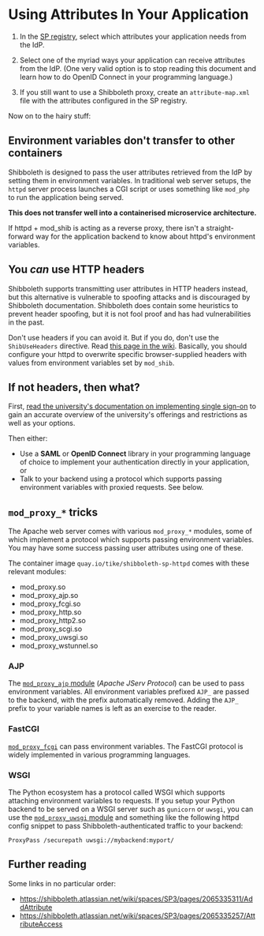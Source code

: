 # Using Attributes In Your Application

1. In the [SP registry](https://sp-registry.it.helsinki.fi/),
select which attributes your application needs from the IdP.

2. Select one of the myriad ways your application can
receive attributes from the IdP.
(One very valid option is to stop reading this document and learn how to
do OpenID Connect in your programming language.)

3. If you still want to use a Shibboleth proxy,
create an `attribute-map.xml` file with the attributes configured in the SP registry.

Now on to the hairy stuff:
## Environment variables don't transfer to other containers

Shibboleth is designed to pass the user attributes retrieved from the IdP
by setting them in environment variables.
In traditional web server setups, the `httpd` server process launches a CGI script or uses
something like `mod_php` to run the application being served.

**This does not transfer well into a containerised microservice architecture.**

If httpd + mod_shib is acting as a reverse proxy,
there isn't a straight-forward way for the application backend to know about
httpd's environment variables.

## You *can* use HTTP headers

Shibboleth supports transmitting user attributes in HTTP headers instead,
but this alternative is vulnerable to spoofing attacks and is discouraged by Shibboleth documentation.
Shibboleth does contain some heuristics to prevent header spoofing,
but it is not fool proof and has had vulnerabilities in the past.

Don't use headers if you can avoid it.
But if you do,
don't use the `ShibUseHeaders` directive.
Read [this page in the wiki](https://wiki.helsinki.fi/display/IAMasioita/Apache+httpd+ja+mod_shibilla+suojaus).
Basically, you should configure your httpd to overwrite specific browser-supplied headers
with values from environment variables set by `mod_shib`.

## If not headers, then what?

First,
[read the university's documentation on implementing single sign-on](https://wiki.helsinki.fi/pages/viewpage.action?pageId=197657102)
to gain an accurate overview of the university's offerings and restrictions
as well as your options.

Then either:

* Use a **SAML** or **OpenID Connect** library in your programming language of choice to implement
  your authentication directly in your application, or
* Talk to your backend using a protocol which supports passing environment variables with proxied requests. See below.

## `mod_proxy_*` tricks

The Apache web server comes with various `mod_proxy_*` modules,
some of which implement a protocol which supports passing environment variables.
You may have some success passing user attributes using one of these.

The container image `quay.io/tike/shibboleth-sp-httpd` comes with these relevant modules:

* mod_proxy.so
* mod_proxy_ajp.so
* mod_proxy_fcgi.so
* mod_proxy_http.so
* mod_proxy_http2.so
* mod_proxy_scgi.so
* mod_proxy_uwsgi.so
* mod_proxy_wstunnel.so

### AJP

The [`mod_proxy_ajp` module](https://httpd.apache.org/docs/2.4/mod/mod_proxy_ajp.html) (*Apache JServ Protocol*)
can be used to pass environment variables.
All environment variables prefixed `AJP_` are passed to the backend,
with the prefix automatically removed.
Adding the `AJP_` prefix to your variable names is left as an exercise to the reader.

### FastCGI

[`mod_proxy_fcgi`](https://httpd.apache.org/docs/2.4/mod/mod_proxy_fcgi.html) can pass environment variables.
The FastCGI protocol is widely implemented in various programming languages.

### WSGI

The Python ecosystem has a protocol called WSGI
which supports attaching environment variables to requests.
If you setup your Python backend to be served on a WSGI server such as `gunicorn` or `uwsgi`,
you can use the [`mod_proxy_uwsgi` module](https://httpd.apache.org/docs/2.4/mod/mod_proxy_uwsgi.html)
and something like the following httpd config snippet
to pass Shibboleth-authenticated traffic to your backend:

```
ProxyPass /securepath uwsgi://mybackend:myport/
```

## Further reading

Some links in no particular order:

* https://shibboleth.atlassian.net/wiki/spaces/SP3/pages/2065335311/AddAttribute
* https://shibboleth.atlassian.net/wiki/spaces/SP3/pages/2065335257/AttributeAccess
